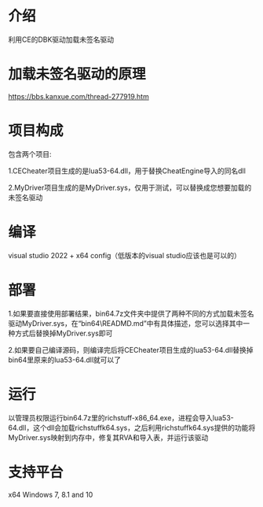 # 介绍
利用CE的DBK驱动加载未签名驱动


# 加载未签名驱动的原理
https://bbs.kanxue.com/thread-277919.htm


# 项目构成
包含两个项目:

1.CECheater项目生成的是lua53-64.dll，用于替换CheatEngine导入的同名dll

2.MyDriver项目生成的是MyDriver.sys，仅用于测试，可以替换成您想要加载的未签名驱动


# 编译
visual studio 2022 + x64 config（低版本的visual studio应该也是可以的）


# 部署
1.如果要直接使用部署结果，bin64.7z文件夹中提供了两种不同的方式加载未签名驱动MyDriver.sys，在“bin64\READMD.md”中有具体描述，您可以选择其中一种方式后替换掉MyDriver.sys即可

2.如果要自己编译源码，则编译完后将CECheater项目生成的lua53-64.dll替换掉bin64里原来的lua53-64.dll就可以了


# 运行
以管理员权限运行bin64.7z里的richstuff-x86_64.exe，进程会导入lua53-64.dll，这个dll会加载richstuffk64.sys，之后利用richstuffk64.sys提供的功能将MyDriver.sys映射到内存中，修复其RVA和导入表，并运行该驱动


# 支持平台
x64 Windows 7, 8.1 and 10
